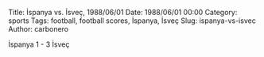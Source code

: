 Title: İspanya vs. İsveç, 1988/06/01
Date: 1988/06/01 00:00
Category: sports
Tags: football, football scores, İspanya, İsveç
Slug: ispanya-vs-isvec
Author: carbonero


İspanya 1 - 3 İsveç
